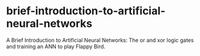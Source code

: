# brief-introduction-to-artificial-neural-networks
A Brief Introduction to Artificial Neural Networks: The or and xor logic gates and training an ANN to play Flappy Bird.
